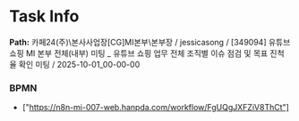 # Task Info

**Path:** 카페24(주)\본사사업장\[CG]MI본부\본부장 / jessicasong / [349094] 유튜브쇼핑 MI 본부 전체(내부) 미팅 _ 유튜브 쇼핑 업무 전체 조직별 이슈 점검 및 목표 진척율 확인 미팅 / 2025-10-01_00-00-00

### BPMN
- ["https://n8n-mi-007-web.hanpda.com/workflow/FgUQgJXFZiV8ThCt"]

